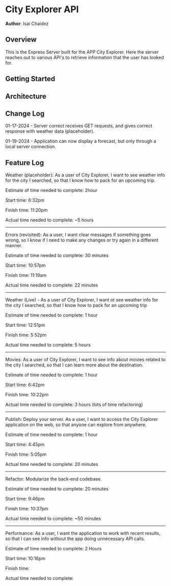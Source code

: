 # City Explorer API 

**Author**: Isai Chaidez

## Overview

This is the Express Server built for the APP City Explorer. Here the server reaches out to various API's to retrieve information that the user has looked for.

## Getting Started
<!-- What are the steps that a user must take in order to build this app on their own machine and get it running? -->

## Architecture
<!-- Provide a detailed description of the application design. What technologies (languages, libraries, etc) you're using, and any other relevant design information. -->

## Change Log

01-17-2024 - Server correct receives GET requests, and gives correct response with weather data (placeholder). 

01-19-2024 - Application can now display a forecast, but only through a local server connection.

## Feature Log

Weather (placeholder): As a user of City Explorer, I want to see weather info for the city I searched, so that I know how to pack for an upcoming trip.

Estimate of time needed to complete: 2hour

Start time: 6:32pm

Finish time: 11:20pm

Actual time needed to complete: ~5 hours

--- 

Errors (revisited): As a user, I want clear messages if something goes wrong, so I know if I need to make any changes or try again in a different manner.

Estimate of time needed to complete: 30 minutes

Start time: 10:57pm

Finish time: 11:19am

Actual time needed to complete: 22 minutes
    
--- 

Weather (Live) - As a user of City Explorer, I want ot see weather info for the city I searched, so that I know how to pack for an upcoming trip 

Estimate of time needed to complete: 1 hour

Start time: 12:51pm

Finish time: 5:52pm

Actual time needed to complete: 5 hours

---

Movies: As a user of City Explorer, I want to see info about movies related to the city I searched, so that I can learn more about the destination.

Estimate of time needed to complete: 1 hour

Start time: 6:42pm

Finish time: 10:22pm

Actual time needed to complete: 3 hours (lots of time refactoring)

---

Publish: Deploy your server. As a user, I want to access the City Explorer application on the web, so that anyone can explore from anywhere.

Estimate of time needed to complete: 1 hour

Start time: 4:45pm

Finish time: 5:05pm

Actual time needed to complete: 20 minutes

---

Refactor: Modularize the back-end codebase.

Estimate of time needed to complete: 20 minutes

Start time: 9:46pm

Finish time: 10:37pm

Actual time needed to complete: ~50 minutes

---

Performance: As a user, I want the application to work with recent results, so that I can see info without the app doing unnecessary API calls.

Estimate of time needed to complete: 2 Hours

Start time: 10:16pm

Finish time: 

Actual time needed to complete:  
